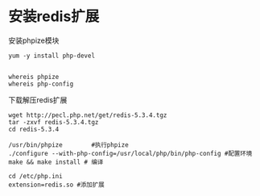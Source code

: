 # 安装redis扩展

安装phpize模块

```
yum -y install php-devel


whereis phpize
whereis php-config
```







下载解压redis扩展

```
wget http://pecl.php.net/get/redis-5.3.4.tgz
tar -zxvf redis-5.3.4.tgz
cd redis-5.3.4

/usr/bin/phpize        #执行phpize
./configure --with-php-config=/usr/local/php/bin/php-config #配置环境
make && make install # 编译

cd /etc/php.ini
extension=redis.so #添加扩展
```







